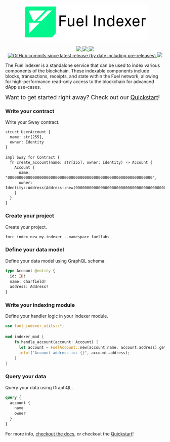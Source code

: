 <!-- markdownlint-disable MD033 -->
<!-- markdownlint-disable MD025 -->
<!-- markdownlint-disable MD041 -->
<p align="center">
    <picture>
        <source media="(prefers-color-scheme: dark)" srcset="./img/fuel-indexer-logo-dark.png">
        <img alt="Fuel Indexer logo" width="400px" src="./img/fuel-indexer-logo-light.png">
    </picture>

</p>
<p align="center">
    <a href="https://github.com/FuelLabs/fuel-indexer/actions/workflows/ci.yml" alt="CI">
        <img src="https://img.shields.io/github/actions/workflow/status/FuelLabs/fuel-indexer/ci.yml?event=release" />
    </a>
    <a href="https://docs.rs/fuel-indexer/" alt="docs.rs">
      <img src="https://docs.rs/fuel-indexer/badge.svg" />
    </a>
    <a href="https://crates.io/crates/fuel-indexer" alt="crates.io">
        <img src="https://img.shields.io/crates/v/fuel-indexer?label=latest" />
    </a>
    <a href="https://crates.io/crates/fuel-indexer" alt="img-shields">
      <img alt="GitHub commits since latest release (by date including pre-releases)" src="https://img.shields.io/github/commits-since/FuelLabs/fuel-indexer/latest?include_prereleases">
    </a>
    <a href="https://discord.gg/xfpK4Pe" alt="Discord">
      <img src="https://img.shields.io/badge/chat%20on-discord-orange?&logo=discord&logoColor=ffffff&color=7389D8&labelColor=6A7EC2" />
    </a>
</p>

The Fuel indexer is a standalone service that can be used to index various components of the blockchain. These indexable components include blocks, transactions, receipts, and state within the Fuel network, allowing for high-performance read-only access to the blockchain for advanced dApp use-cases.

<font size="4">Want to get started right away? Check out our [Quickstart](https://docs.fuel.network/docs/indexer/getting-started/quickstart/)!</font>

### Write your contract

Write your Sway contract.

```sway
struct UserAccount {
  name: str[255],
  owner: Identity
}

impl Sway for Contract {
  fn create_account(name: str[255], owner: Identity) -> Account {
    Account {
      name: "0000000000000000000000000000000000000000000000000000000000000000",
      owner: Identity::Address(Address::new(0000000000000000000000000000000000000000000000000000000000000000))
    } 
  }
}
```

### Create your project

Create your project.

```graphql
forc index new my-indexer --namespace fuellabs
```

### Define your data model

Define your data model using GraphQL schema.

```graphql
type Account @entity {
  id: ID!
  name: Charfield!
  address: Address!
}
```

### Write your indexing module

Define your handler logic in your indexer module.

```rust
use fuel_indexer_utils::*;

mod indexer_mod {
    fn handle_account(account: Account) {
      let account = FuelAccount::new(account.name, account.address).get_or_create();
      info!("Account address is: {}", account.address);
    }
}
```

### Query your data

Query your data using GraphQL.

```graphql
query {
  account {
    name
    owner
  }
}
```

For more info, [checkout the docs](https://docs.fuel.network/docs/indexer/), or checkout the [Quickstart](https://docs.fuel.network/docs/indexer/getting-started/quickstart/)!